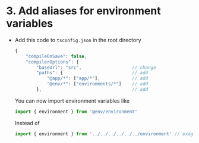 # 3. Add aliases for environment variables

- Add this code to `tsconfig.json` in the root directory
    ```typescript
    {
        "compileOnSave": false,
        "compilerOptions": {
            "baseUrl": "src",                   // change
            "paths": {                          // add
                "@app/*": ["app/*"],            // add
                "@env/*": ["environments/*"]    // add
            },                                  // add
    ```

    You can now import environment variables like
    ```typescript
    import { environment } from '@env/environment'
    ```

    Instead of

    ```typescript
    import { environment } from '../../../../../../environment' // exaggeration for dramatic effect
    ```

